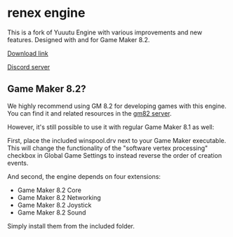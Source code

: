 # renex engine

This is a fork of Yuuutu Engine with various improvements and new features.
Designed with and for Game Maker 8.2.

[Download link](https://github.com/omicronrex/renex-engine/releases/latest)

[Discord server](http://discord.gg/aWh9rFDHDA)

## Game Maker 8.2?

We highly recommend using GM 8.2 for developing games with this engine.
You can find it and related resources in the [gm82 server](https://discord.gg/b4QxacKumN).

However, it's still possible to use it with regular Game Maker 8.1 as well:

First, place the included winspool.drv next to your Game Maker executable. This
will change the functionality of the "software vertex processing" checkbox in
Global Game Settings to instead reverse the order of creation events.

And second, the engine depends on four extensions:

- Game Maker 8.2 Core
- Game Maker 8.2 Networking
- Game Maker 8.2 Joystick
- Game Maker 8.2 Sound

Simply install them from the included folder.
